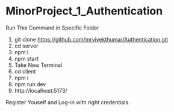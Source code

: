 # MinorProject_1_Authentication

Run This Command in Specific Folder 

1) git clone https://github.com/mrvivekthumar/Authentication.git
2) cd server
3) npm i
4) npm start
5) Take New Terminal
6) cd client
7) npm i
8) npm run dev
9) http://localhost:5173/

Register Youself and Log-in with right credentials.
